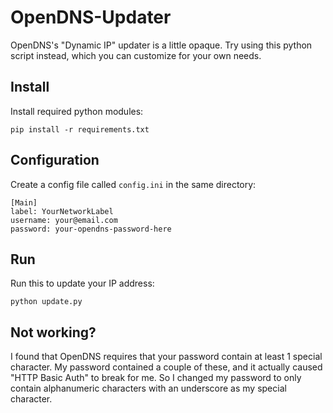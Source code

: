 # OpenDNS-Updater

OpenDNS's "Dynamic IP" updater is a little opaque. Try using this python script instead, which you can customize for your own needs.

## Install

Install required python modules:

`pip install -r requirements.txt`

## Configuration

Create a config file called `config.ini` in the same directory:

	[Main]
	label: YourNetworkLabel
	username: your@email.com
	password: your-opendns-password-here

## Run

Run this to update your IP address:

`python update.py`

## Not working?

I found that OpenDNS requires that your password contain at least 1 special character. My password contained a couple of these, and it actually caused "HTTP Basic Auth" to break for me. So I changed my password to only contain alphanumeric characters with an underscore as my special character.
